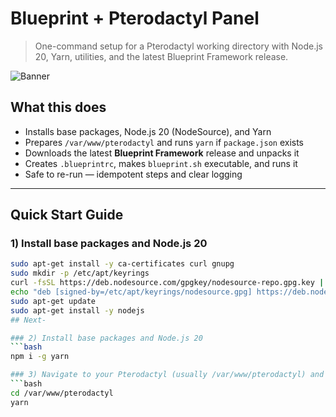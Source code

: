 # Blueprint + Pterodactyl Panel

> One-command setup for a Pterodactyl working directory with Node.js 20, Yarn, utilities, and the latest Blueprint Framework release.

![Banner](https://blueprint.zip/.assets/brand/retro.png)

## What this does
- Installs base packages, Node.js 20 (NodeSource), and Yarn  
- Prepares `/var/www/pterodactyl` and runs `yarn` if `package.json` exists  
- Downloads the latest **Blueprint Framework** release and unpacks it  
- Creates `.blueprintrc`, makes `blueprint.sh` executable, and runs it  
- Safe to re-run — idempotent steps and clear logging

---

## Quick Start Guide

### 1) Install base packages and Node.js 20
```bash
sudo apt-get install -y ca-certificates curl gnupg
sudo mkdir -p /etc/apt/keyrings
curl -fsSL https://deb.nodesource.com/gpgkey/nodesource-repo.gpg.key | sudo gpg --dearmor -o /etc/apt/keyrings/nodesource.gpg
echo "deb [signed-by=/etc/apt/keyrings/nodesource.gpg] https://deb.nodesource.com/node_20.x nodistro main" | sudo tee /etc/apt/sources.list.d/nodesource.list
sudo apt-get update
sudo apt-get install -y nodejs
## Next-

### 2) Install base packages and Node.js 20
```bash
npm i -g yarn

### 3) Navigate to your Pterodactyl (usually /var/www/pterodactyl) and run the following command to initialize dependencies:
```bash
cd /var/www/pterodactyl
yarn

